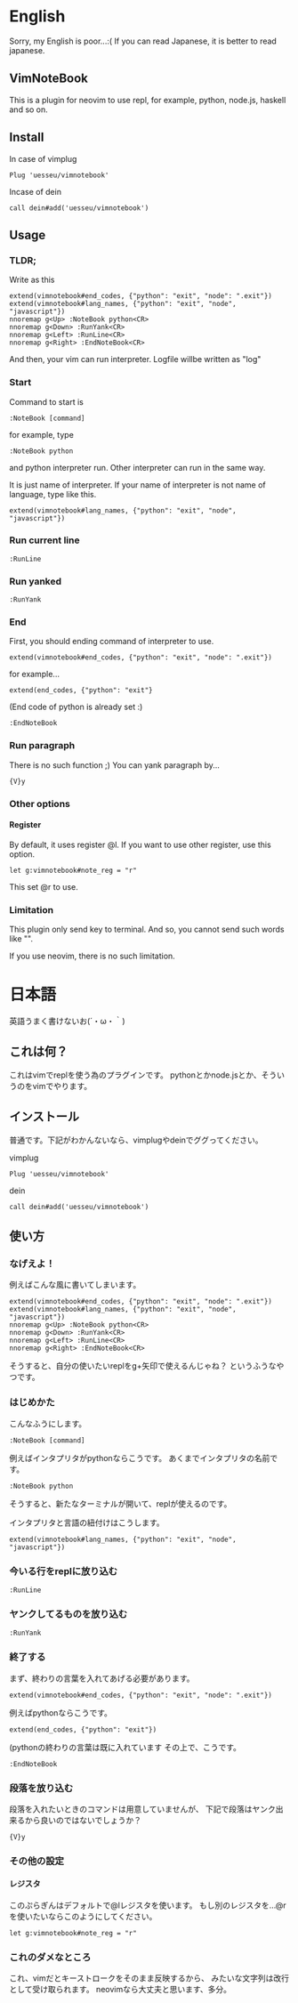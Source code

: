 # English
Sorry, my English is poor...:(
If you can read Japanese, it is better to read japanese.

## VimNoteBook
This is a plugin for neovim to use repl,
for example, python, node.js, haskell and so on.

## Install
In case of vimplug

```
Plug 'uesseu/vimnotebook'
```

Incase of dein

```
call dein#add('uesseu/vimnotebook')
```

## Usage

### TLDR;

Write as this

```vim
extend(vimnotebook#end_codes, {"python": "exit", "node": ".exit"})
extend(vimnotebook#lang_names, {"python": "exit", "node", "javascript"})
nnoremap g<Up> :NoteBook python<CR>
nnoremap g<Down> :RunYank<CR>
nnoremap g<Left> :RunLine<CR>
nnoremap g<Right> :EndNoteBook<CR>
```

And then, your vim can run interpreter.
Logfile willbe written as "log"

### Start

Command to start is

```vim
:NoteBook [command]
```
for example, type

```vim
:NoteBook python
```

and python interpreter run.
Other interpreter can run in the same way.

It is just name of interpreter.
If your name of interpreter is not name of language,
type like this.

```vim
extend(vimnotebook#lang_names, {"python": "exit", "node", "javascript"})
```

### Run current line

```
:RunLine
```

### Run yanked

```
:RunYank
```

### End
First, you should ending command of interpreter to use.

```vim
extend(vimnotebook#end_codes, {"python": "exit", "node": ".exit"})
```

for example...

```vim
extend(end_codes, {"python": "exit"}
```
(End code of python is already set :)

```
:EndNoteBook
```

### Run paragraph
There is no such function ;)
You can yank paragraph by...

```
{V}y
```

### Other options

#### Register
By default, it uses register @l.
If you want to use other register, use this option.
```vim
let g:vimnotebook#note_reg = "r"
```
This set @r to use.

### Limitation
This plugin only send key to terminal.
And so, you cannot send such words like "<CR>".

If you use neovim, there is no such limitation.

# 日本語
英語うまく書けないお(´・ω・｀)

## これは何？
これはvimでreplを使う為のプラグインです。
pythonとかnode.jsとか、そういうのをvimでやります。

## インストール
普通です。下記がわかんないなら、vimplugやdeinでググってください。

vimplug

```
Plug 'uesseu/vimnotebook'
```

dein

```
call dein#add('uesseu/vimnotebook')
```
## 使い方

### なげえよ！

例えばこんな風に書いてしまいます。
```vim
extend(vimnotebook#end_codes, {"python": "exit", "node": ".exit"})
extend(vimnotebook#lang_names, {"python": "exit", "node", "javascript"})
nnoremap g<Up> :NoteBook python<CR>
nnoremap g<Down> :RunYank<CR>
nnoremap g<Left> :RunLine<CR>
nnoremap g<Right> :EndNoteBook<CR>
```

そうすると、自分の使いたいreplをg+矢印で使えるんじゃね？
というふうなやつです。

### はじめかた

こんなふうにします。

```vim
:NoteBook [command]
```

例えばインタプリタがpythonならこうです。
あくまでインタプリタの名前です。

```vim
:NoteBook python
```

そうすると、新たなターミナルが開いて、replが使えるのです。

インタプリタと言語の紐付けはこうします。

```vim
extend(vimnotebook#lang_names, {"python": "exit", "node", "javascript"})
```

### 今いる行をreplに放り込む

```
:RunLine
```

### ヤンクしてるものを放り込む

```
:RunYank
```

### 終了する
まず、終わりの言葉を入れてあげる必要があります。

```vim
extend(vimnotebook#end_codes, {"python": "exit", "node": ".exit"})
```

例えばpythonならこうです。

```vim
extend(end_codes, {"python": "exit"})
```

(pythonの終わりの言葉は既に入れています
その上で、こうです。

```
:EndNoteBook
```

### 段落を放り込む
段落を入れたいときのコマンドは用意していませんが、
下記で段落はヤンク出来るから良いのではないでしょうか？

```
{V}y
```

### その他の設定

#### レジスタ
このぷらぎんはデフォルトで@lレジスタを使います。
もし別のレジスタを…@rを使いたいならこのようにしてください。

```vim
let g:vimnotebook#note_reg = "r"
```

### これのダメなところ
これ、vimだとキーストロークをそのまま反映するから、
<CR>みたいな文字列は改行として受け取られます。
neovimなら大丈夫と思います、多分。
